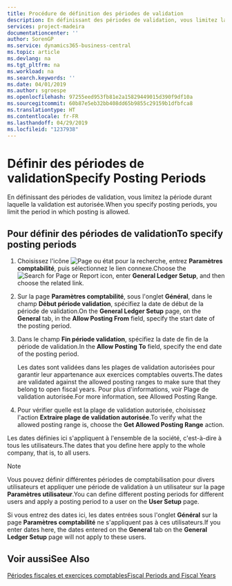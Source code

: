 ```yaml
---
title: Procédure de définition des périodes de validation
description: En définissant des périodes de validation, vous limitez la période durant laquelle la validation est autorisée.
services: project-madeira
documentationcenter: ''
author: SorenGP
ms.service: dynamics365-business-central
ms.topic: article
ms.devlang: na
ms.tgt_pltfrm: na
ms.workload: na
ms.search.keywords: ''
ms.date: 04/01/2019
ms.author: sgroespe
ms.openlocfilehash: 97255eed953fb81e2a15829449015d390f9df10a
ms.sourcegitcommit: 60b87e5eb32bb408dd65b9855c29159b1dfbfca8
ms.translationtype: HT
ms.contentlocale: fr-FR
ms.lasthandoff: 04/29/2019
ms.locfileid: "1237938"
---
```

# <a name="specify-posting-periods"></a><span data-ttu-id="00165-103">Définir des périodes de validation</span><span class="sxs-lookup"><span data-stu-id="00165-103">Specify Posting Periods</span></span>
<span data-ttu-id="00165-104">En définissant des périodes de validation, vous limitez la période durant laquelle la validation est autorisée.</span><span class="sxs-lookup"><span data-stu-id="00165-104">When you specify posting periods, you limit the period in which posting is allowed.</span></span>  

## <a name="to-specify-posting-periods"></a><span data-ttu-id="00165-105">Pour définir des périodes de validation</span><span class="sxs-lookup"><span data-stu-id="00165-105">To specify posting periods</span></span>  

1.  <span data-ttu-id="00165-106">Choisissez l'icône ![Page ou état pour la recherche](../../media/ui-search/search_small.png "icône Page ou état pour la recherche"), entrez **Paramètres comptabilité**, puis sélectionnez le lien connexe.</span><span class="sxs-lookup"><span data-stu-id="00165-106">Choose the ![Search for Page or Report](../../media/ui-search/search_small.png "Search for Page or Report icon") icon, enter **General Ledger Setup**, and then choose the related link.</span></span>  
2.  <span data-ttu-id="00165-107">Sur la page **Paramètres comptabilité**, sous l'onglet **Général**, dans le champ **Début période validation**, spécifiez la date de début de la période de validation.</span><span class="sxs-lookup"><span data-stu-id="00165-107">On the **General Ledger Setup** page, on the **General** tab, in the **Allow Posting From** field, specify the start date of the posting period.</span></span>  
3.  <span data-ttu-id="00165-108">Dans le champ **Fin période validation**, spécifiez la date de fin de la période de validation.</span><span class="sxs-lookup"><span data-stu-id="00165-108">In the **Allow Posting To** field, specify the end date of the posting period.</span></span>  

    <span data-ttu-id="00165-109">Les dates sont validées dans les plages de validation autorisées pour garantir leur appartenance aux exercices comptables ouverts.</span><span class="sxs-lookup"><span data-stu-id="00165-109">The dates are validated against the allowed posting ranges to make sure that they belong to open fiscal years.</span></span> <span data-ttu-id="00165-110">Pour plus d'informations, voir Plage de validation autorisée.</span><span class="sxs-lookup"><span data-stu-id="00165-110">For more information, see Allowed Posting Range.</span></span>  

4.  <span data-ttu-id="00165-111">Pour vérifier quelle est la plage de validation autorisée, choisissez l'action **Extraire plage de validation autorisée**.</span><span class="sxs-lookup"><span data-stu-id="00165-111">To verify what the allowed posting range is, choose the **Get Allowed Posting Range** action.</span></span>  

<span data-ttu-id="00165-112">Les dates définies ici s'appliquent à l'ensemble de la société, c'est-à-dire à tous les utilisateurs.</span><span class="sxs-lookup"><span data-stu-id="00165-112">The dates that you define here apply to the whole company, that is, to all users.</span></span>  

> [!NOTE]  
>  <span data-ttu-id="00165-113">Vous pouvez définir différentes périodes de comptabilisation pour divers utilisateurs et appliquer une période de validation à un utilisateur sur la page **Paramètres utilisateur**.</span><span class="sxs-lookup"><span data-stu-id="00165-113">You can define different posting periods for different users and apply a posting period to a user on the **User Setup** page.</span></span>

<span data-ttu-id="00165-114">Si vous entrez des dates ici, les dates entrées sous l'onglet **Général** sur la page **Paramètres comptabilité** ne s'appliquent pas à ces utilisateurs.</span><span class="sxs-lookup"><span data-stu-id="00165-114">If you enter dates here, the dates entered on the **General** tab on the **General Ledger Setup** page will not apply to these users.</span></span>  

## <a name="see-also"></a><span data-ttu-id="00165-115">Voir aussi</span><span class="sxs-lookup"><span data-stu-id="00165-115">See Also</span></span>  
 [<span data-ttu-id="00165-116">Périodes fiscales et exercices comptables</span><span class="sxs-lookup"><span data-stu-id="00165-116">Fiscal Periods and Fiscal Years</span></span>](fiscal-periods-and-fiscal-years.md)
